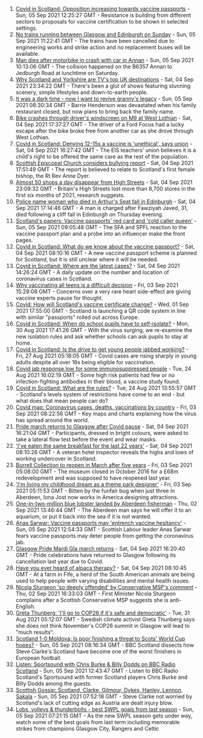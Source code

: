 1. [Covid in Scotland: Opposition increasing towards vaccine passports](https://www.bbc.co.uk/news/uk-scotland-scotland-politics-58453551?at_medium=RSS&at_campaign=KARANGA) - Sun, 05 Sep 2021 12:25:27 GMT - Resistance is building from different sectors to proposals for vaccine certification to be shown in selected settings.
2. [No trains running between Glasgow and Edinburgh on Sunday](https://www.bbc.co.uk/news/uk-scotland-58455015?at_medium=RSS&at_campaign=KARANGA) - Sun, 05 Sep 2021 11:22:41 GMT - The trains have been cancelled due to engineering works and strike action and no replacement buses will be available.
3. [Man dies after motorbike in crash with car in Annan](https://www.bbc.co.uk/news/uk-scotland-south-scotland-58454083?at_medium=RSS&at_campaign=KARANGA) - Sun, 05 Sep 2021 10:13:06 GMT - The collision happened on the B6357 Annan to Jedburgh Road at lunchtime on Saturday.
4. [Why Scotland and Yorkshire are TV's top UK destinations](https://www.bbc.co.uk/news/entertainment-arts-58421232?at_medium=RSS&at_campaign=KARANGA) - Sat, 04 Sep 2021 23:34:22 GMT - There's been a glut of shows featuring stunning scenery, simple lifestyles and down-to-earth people.
5. [It was a dark time - now I want to revive granny's legacy](https://www.bbc.co.uk/news/uk-scotland-edinburgh-east-fife-58429014?at_medium=RSS&at_campaign=KARANGA) - Sun, 05 Sep 2021 08:30:34 GMT - Barrie Henderson was devastated when his family restaurant closed, but now plans to bring back the family name.
6. [Bike crashes through driver's windscreen on M9 at West Lothian](https://www.bbc.co.uk/news/uk-scotland-edinburgh-east-fife-58450663?at_medium=RSS&at_campaign=KARANGA) - Sat, 04 Sep 2021 17:37:27 GMT - The driver of a Ford Focus had a lucky escape after the bike broke free from another car as she drove through West Lothian.
7. [Covid in Scotland: Denying 12-15s a vaccine is 'unethical', says union](https://www.bbc.co.uk/news/uk-scotland-58447803?at_medium=RSS&at_campaign=KARANGA) - Sat, 04 Sep 2021 16:27:42 GMT - The EIS teachers' union believes it is a child's right to be offered the same care as the rest of the population.
8. [Scottish Episcopal Church considers bullying report](https://www.bbc.co.uk/news/uk-scotland-north-east-orkney-shetland-58448658?at_medium=RSS&at_campaign=KARANGA) - Sat, 04 Sep 2021 17:51:49 GMT - The report is believed to relate to Scotland's first female bishop, the Rt Rev Anne Dyer.
9. [Almost 50 shops a day disappear from High Streets](https://www.bbc.co.uk/news/business-58433461?at_medium=RSS&at_campaign=KARANGA) - Sat, 04 Sep 2021 23:09:32 GMT - Britain's High Streets lost more than 8,700 stores in the first six months of 2021, research suggests.
10. [Police name woman who died in Arthur's Seat fall in Edinburgh](https://www.bbc.co.uk/news/uk-scotland-edinburgh-east-fife-58450378?at_medium=RSS&at_campaign=KARANGA) - Sat, 04 Sep 2021 17:14:46 GMT - A man is charged after Fawziyah Javed, 31, died following a cliff fall in Edinburgh on Thursday evening.
11. [Scotland's papers: Vaccine passports' red card and 'cold caller queen'](https://www.bbc.co.uk/news/uk-scotland-58453550?at_medium=RSS&at_campaign=KARANGA) - Sun, 05 Sep 2021 09:05:48 GMT - The SFA and SPFL reaction to the vaccine passport plan and a probe into an influencer make the front pages.
12. [Covid in Scotland: What do we know about the vaccine passport?](https://www.bbc.co.uk/news/uk-scotland-58422607?at_medium=RSS&at_campaign=KARANGA) - Sat, 04 Sep 2021 08:10:16 GMT - A new vaccine passport scheme is planned for Scotland, but it is still unclear where it will be needed.
13. [Covid in Scotland: Where are the latest cases?](https://www.bbc.co.uk/news/uk-scotland-53511877?at_medium=RSS&at_campaign=KARANGA) - Sat, 04 Sep 2021 14:26:24 GMT - A daily update on the number and location of coronavirus cases in Scotland.
14. [Why vaccinating all teens is a difficult decision](https://www.bbc.co.uk/news/health-58423152?at_medium=RSS&at_campaign=KARANGA) - Fri, 03 Sep 2021 15:29:08 GMT - Concerns over a very rare heart side-effect are giving vaccine experts pause for thought.
15. [Covid: How will Scotland's vaccine certificate change?](https://www.bbc.co.uk/news/uk-scotland-57519070?at_medium=RSS&at_campaign=KARANGA) - Wed, 01 Sep 2021 17:55:00 GMT - Scotland is launching a QR code system in line with similar "passports" rolled out across Europe.
16. [Covid in Scotland: When do school pupils have to self-isolate?](https://www.bbc.co.uk/news/uk-scotland-58381883?at_medium=RSS&at_campaign=KARANGA) - Mon, 30 Aug 2021 17:41:26 GMT - With the virus surging, we re-examine the new isolation rules and ask whether schools can ask pupils to stay at home.
17. [Covid in Scotland: Is the drive to get young people jabbed working?](https://www.bbc.co.uk/news/uk-scotland-58342389?at_medium=RSS&at_campaign=KARANGA) - Fri, 27 Aug 2021 05:18:05 GMT - Covid cases are rising sharply in young adults despite all over 16s being eligible for vaccination.
18. [Covid jab response low for some immunosuppressed people](https://www.bbc.co.uk/news/health-58317261?at_medium=RSS&at_campaign=KARANGA) - Tue, 24 Aug 2021 16:02:19 GMT - Some high risk patients had few or no infection-fighting antibodies in their blood, a vaccine study found.
19. [Covid in Scotland: What are the rules?](https://www.bbc.co.uk/news/uk-scotland-53166816?at_medium=RSS&at_campaign=KARANGA) - Tue, 24 Aug 2021 13:55:57 GMT - Scotland's levels system of restrictions have come to an end - but what does that mean people can do?
20. [Covid map: Coronavirus cases, deaths, vaccinations by country](https://www.bbc.co.uk/news/world-51235105?at_medium=RSS&at_campaign=KARANGA) - Fri, 03 Sep 2021 08:22:56 GMT - Key maps and charts explaining how the virus has spread around the world.
21. [Pride march returns to Glasgow after Covid pause](https://www.bbc.co.uk/news/uk-scotland-glasgow-west-58448655?at_medium=RSS&at_campaign=KARANGA) - Sat, 04 Sep 2021 16:21:04 GMT - Participants, dressed in bright colours, were asked to take a lateral flow test before the event and wear masks.
22. ['I've eaten the same breakfast for the last 22 years'](https://www.bbc.co.uk/news/uk-scotland-scotland-business-58323888?at_medium=RSS&at_campaign=KARANGA) - Sat, 04 Sep 2021 08:10:26 GMT - A veteran hotel inspector reveals the highs and lows of working undercover in Scotland.
23. [Burrell Collection to reopen in March after five years](https://www.bbc.co.uk/news/uk-scotland-58421389?at_medium=RSS&at_campaign=KARANGA) - Fri, 03 Sep 2021 05:08:00 GMT - The museum closed in October 2016 for a £68m redevelopment and was supposed to have reopened last year.
24. ['I'm living my childhood dream as a theme park designer'](https://www.bbc.co.uk/news/uk-scotland-north-east-orkney-shetland-58308830?at_medium=RSS&at_campaign=KARANGA) - Fri, 03 Sep 2021 05:11:53 GMT - Bitten by the funfair bug when just three in Aberdeen, Iona Jost now works in America designing attractions.
25. [One-in-two-million blue lobster landed by Aberdeen fisherman](https://www.bbc.co.uk/news/uk-scotland-north-east-orkney-shetland-58420028?at_medium=RSS&at_campaign=KARANGA) - Thu, 02 Sep 2021 13:46:44 GMT - The Aberdeen man says he will offer it to an aquarium, or put it back into the sea if it is not wanted.
26. [Anas Sarwar: Vaccine passports may 'entrench vaccine hesitancy'](https://www.bbc.co.uk/news/uk-scotland-58455886?at_medium=RSS&at_campaign=KARANGA) - Sun, 05 Sep 2021 12:54:33 GMT - Scottish Labour leader Anas Sarwar fears vaccine passports may deter people from getting the coronavirus jab.
27. [Glasgow Pride Mardi Gla march returns](https://www.bbc.co.uk/news/uk-scotland-58450443?at_medium=RSS&at_campaign=KARANGA) - Sat, 04 Sep 2021 16:20:40 GMT - Pride celebrations have returned to Glasgow following its cancellation last year due to Covid.
28. [Have you ever heard of alpaca therapy?](https://www.bbc.co.uk/news/uk-scotland-58423392?at_medium=RSS&at_campaign=KARANGA) - Sat, 04 Sep 2021 08:10:45 GMT - At a farm in Fife, a herd of the South American animals are being used to help people with varying disabilities and mental health issues.
29. [Nicola Sturgeon 'so deeply offended' by Conservative MSP's comment](https://www.bbc.co.uk/news/uk-scotland-58423484?at_medium=RSS&at_campaign=KARANGA) - Thu, 02 Sep 2021 16:33:03 GMT - First Minister Nicola Sturgeon complains after a Scottish Conservative MSP suggests she is anti-English.
30. [Greta Thunberg: 'I'll go to COP26 if it's safe and democratic'](https://www.bbc.co.uk/news/uk-scotland-58388980?at_medium=RSS&at_campaign=KARANGA) - Tue, 31 Aug 2021 05:12:07 GMT - Swedish climate activist Greta Thunberg says she does not think November's COP26 summit in Glasgow will lead to "much results".
31. [Scotland 1-0 Moldova: Is poor finishing a threat to Scots' World Cup hopes?](https://www.bbc.co.uk/sport/football/58451410?at_medium=RSS&at_campaign=KARANGA) - Sun, 05 Sep 2021 08:16:34 GMT - BBC Scotland dissects how Steve Clarke's Scotland have become one of the worst finishers in European football.
32. [Listen: Sportsound with Chris Burke & Billy Dodds on BBC Radio Scotland](https://www.bbc.co.uk/sport/av/football/58387201?at_medium=RSS&at_campaign=KARANGA) - Sun, 05 Sep 2021 12:43:47 GMT - Listen to BBC Radio Scotland's Sportsound with former Scotland players Chris Burke and Billy Dodds among the guests.
33. [Scottish Gossip: Scotland, Clarke, Gilmour, Dykes, Hanley, Lennon, Sakala](https://www.bbc.co.uk/sport/football/58448837?at_medium=RSS&at_campaign=KARANGA) - Sun, 05 Sep 2021 07:52:18 GMT - Steve Clarke not worried by Scotland's lack of cutting edge as Austria are dealt injury blow.
34. [Lobs, volleys & thunderbolts - best SWPL goals from last season](https://www.bbc.co.uk/sport/av/football/58440938?at_medium=RSS&at_campaign=KARANGA) - Sun, 05 Sep 2021 07:21:15 GMT - As the new SWPL season gets under way, watch some of the best goals from last term including memorable strikes from champions Glasgow City, Rangers and Celtic
